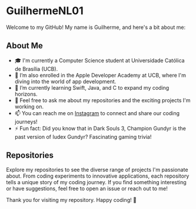 # GuilhermeNL01

Welcome to my GitHub! My name is Guilherme, and here's a bit about me:

## About Me

- 🎓 I'm currently a Computer Science student at Universidade Católica de Brasília (UCB).
- 🔭 I’m also enrolled in the Apple Developer Academy at UCB, where I'm diving into the world of app development.
- 🌱 I’m currently learning Swift, Java, and C to expand my coding horizons.
- 💬 Feel free to ask me about my repositories and the exciting projects I'm working on.
- 📫 You can reach me on [Instagram](https://www.instagram.com/guilherme_nlobo/) to connect and share our coding journeys!
- ⚡ Fun fact: Did you know that in Dark Souls 3, Champion Gundyr is the past version of Iudex Gundyr? Fascinating gaming trivia!

## Repositories

Explore my repositories to see the diverse range of projects I'm passionate about. From coding experiments to innovative applications, each repository tells a unique story of my coding journey. If you find something interesting or have suggestions, feel free to open an issue or reach out to me!

Thank you for visiting my repository. Happy coding! 🚀

